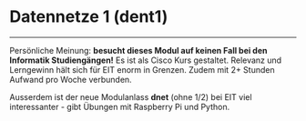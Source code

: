 # Datennetze 1 (dent1)

---

Persönliche Meinung: 
**besucht dieses Modul auf keinen Fall bei den Informatik Studiengängen!**
Es ist als Cisco Kurs gestaltet. Relevanz und Lerngewinn hält sich für EIT enorm in Grenzen. Zudem mit 2+ Stunden Aufwand pro Woche verbunden.

Ausserdem ist der neue Modulanlass **dnet** (ohne 1/2) bei EIT viel interessanter - gibt Übungen mit Raspberry Pi und Python.

